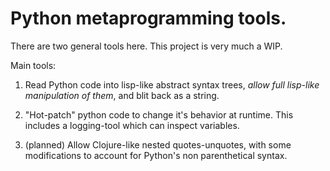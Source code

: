 # Python metaprogramming tools.

There are two general tools here. This project is very much a WIP.

Main tools:

1. Read Python code into lisp-like abstract syntax trees, *allow full lisp-like manipulation of them*, and blit back as a string.

2. "Hot-patch" python code to change it's behavior at runtime. This includes a logging-tool which can inspect variables.

3. (planned) Allow Clojure-like nested quotes-unquotes, with some modifications to account for Python's non parenthetical syntax.
